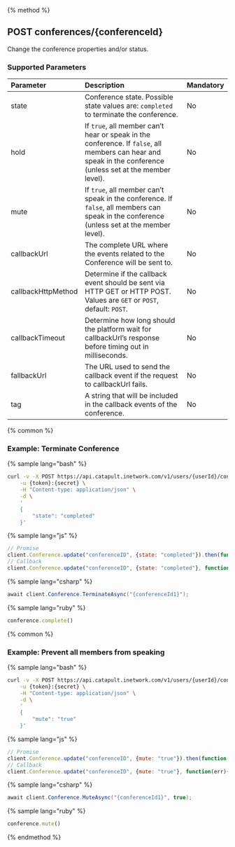 {% method %}
## POST conferences/{conferenceId}
Change the conference properties and/or status.

### Supported Parameters

| Parameter          | Description                                                                                                                                                                                   | Mandatory |
|:-------------------|:----------------------------------------------------------------------------------------------------------------------------------------------------------------------------------------------|:----------|
| state              | Conference state. Possible state values are: `completed` to terminate the conference.                                                                                                         | No        |
| hold               | If `true`, all member can’t hear or speak in the conference. If `false`, all members can hear and speak in the conference (unless set at the member level).                                   | No        |
| mute               | If `true`, all member can’t speak in the conference. If `false`, all members can speak in the conference (unless set at the member level).                                                    | No        |
| callbackUrl        | The complete URL where the events related to the Conference will be sent to.                                                                                                                  | No        |
| callbackHttpMethod | Determine if the callback event should be sent via HTTP GET or HTTP POST. Values are <code class="get">GET</code> or <code class="post">POST</code>, default: <code class="post">POST</code>. | No        |
| callbackTimeout    | Determine how long should the platform wait for callbackUrl’s response before timing out in milliseconds.                                                                                     | No        |
| fallbackUrl        | The URL used to send the callback event if the request to callbackUrl fails.                                                                                                                  | No        |
| tag                | A string that will be included in the callback events of the conference.                                                                                                                      | No        |


{% common %}
### Example: Terminate Conference

{% sample lang="bash" %}
```bash
curl -v -X POST https://api.catapult.inetwork.com/v1/users/{userId}/conferences/{conferenceId} \
	-u {token}:{secret} \
	-H "Content-type: application/json" \
	-d \
	'
	{
		"state": "completed"
	}'
```

{% sample lang="js" %}
```js
// Promise
client.Conference.update("conferenceID", {state: "completed"}).then(function(){});
// Callback
client.Conference.update("conferenceID", {state: "completed"}, function(err){});
```

{% sample lang="csharp" %}
```csharp
await client.Conference.TerminateAsync("{conferenceId1}");
```

{% sample lang="ruby" %}
```ruby
conference.complete()
```

{% common %}
### Example: Prevent all members from speaking
{% sample lang="bash" %}
```bash
curl -v -X POST https://api.catapult.inetwork.com/v1/users/{userId}/conferences/{conferenceId} \
	-u {token}:{secret} \
	-H "Content-type: application/json" \
	-d \
	'
	{
		"mute": "true"
	}'
```

{% sample lang="js" %}
```js
// Promise
client.Conference.update("conferenceID", {mute: "true"}).then(function(){});
// Callback
client.Conference.update("conferenceID", {mute: "true"}, function(err){});
```

{% sample lang="csharp" %}
```csharp
await client.Conference.MuteAsync("{conferenceId1}", true);
```

{% sample lang="ruby" %}
```ruby
conference.mute()
```
{% endmethod %}
